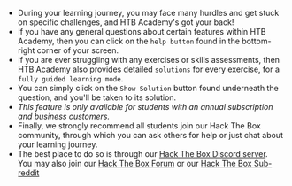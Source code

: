 - During your learning journey, you may face many hurdles and get stuck on specific challenges, and HTB Academy's got your back!
- If you have any general questions about certain features within HTB Academy, then you can click on the `help button` found in the bottom-right corner of your screen.
- If you are ever struggling with any exercises or skills assessments, then HTB Academy also provides detailed `solutions` for every exercise, for a `fully guided learning mode`.
- You can simply click on the `Show Solution` button found underneath the question, and you'll be taken to its solution. 
- _This feature is only available for students with an annual subscription and business customers._
- Finally, we strongly recommend all students join our Hack The Box community, through which you can ask others for help or just chat about your learning journey. 
- The best place to do so is through our [Hack The Box Discord server](https://discord.com/invite/hackthebox). You may also join our [Hack The Box Forum](https://forum.hackthebox.com) or our [Hack The Box Sub-reddit](https://www.reddit.com/r/hackthebox/)

